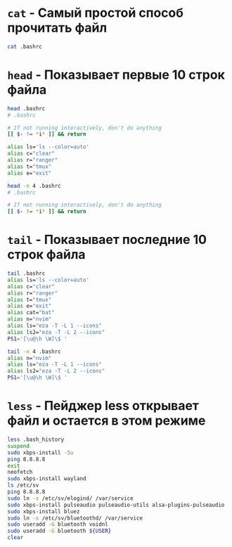 # `cat` - Самый простой способ прочитать файл

```bash 
cat .bashrc
```

# `head` - Показывает первые 10 строк файла

```bash
head .bashrc 
# .bashrc

# If not running interactively, don't do anything
[[ $- != *i* ]] && return

alias ls='ls --color=auto'
alias c="clear"
alias r="ranger"
alias t="tmux"
alias e="exit"
```

```bash
head -n 4 .bashrc
# .bashrc

# If not running interactively, don't do anything
[[ $- != *i* ]] && return
```
# `tail` - Показывает последние 10 строк файла

```bash
tail .bashrc 
alias ls='ls --color=auto'
alias c="clear"
alias r="ranger"
alias t="tmux"
alias e="exit"
alias cat="bat"
alias n="nvim"
alias ls="eza -T -L 1 --icons"
alias ls2="eza -T -L 2 --icons"
PS1='[\u@\h \W]\$ '
```

```bash
tail -n 4 .bashrc
alias n="nvim"
alias ls="eza -T -L 1 --icons"
alias ls2="eza -T -L 2 --icons"
PS1='[\u@\h \W]\$ '
```

# `less` - Пейджер less открывает файл и остается в этом режиме

```bash
less .bash_history 
suspend 
sudo xbps-install -Su
ping 8.8.8.8
exit
neofetch 
sudo xbps-install wayland
ls /etc/sv
ping 8.8.8.8
sudo ln -s /etc/sv/elogind/ /var/service
sudo xbps-install pulseaudio pulseaudio-utils alsa-plugins-pulseaudio 
sudo xbps-install bluez
sudo ln -s /etc/sv/bluetoothd/ /var/service
sudo useradd -G bluetooth voidnl
sudo useradd -G bluetooth ${USER}
clear
```

